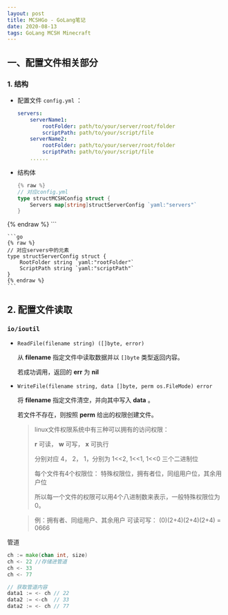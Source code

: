 ```yaml
---
layout: post
title: MCSHGo - GoLang笔记
date: 2020-08-13
tags: GoLang MCSH Minecraft
---
```


## 一、配置文件相关部分

### 1. 结构

- 配置文件 `config.yml` ：

	```Yaml
	servers:
		serverName1:
			rootFolder: path/to/your/server/root/folder
	        scriptPath: path/to/your/script/file
	    serverName2:
			rootFolder: path/to/your/server/root/folder
	        scriptPath: path/to/your/script/file
	    ......
	```

- 结构体

	```go
	{% raw %}
	// 对应config.yml
	type structMCSHConfig struct {
		Servers map[string]structServerConfig `yaml:"servers"`
	}
{% endraw %}
	```
	
	```go
	{% raw %}
	// 对应servers中的元素
	type structServerConfig struct {
		RootFolder string `yaml:"rootFolder"`
		ScriptPath string `yaml:"scriptPath"`
	}
	{% endraw %}
	```

## 2. 配置文件读取

### `io/ioutil`

- `ReadFile(filename string) ([]byte, error)`

	从 **filename** 指定文件中读取数据并以 `[]byte` 类型返回内容。

	若成功调用，返回的 **err** 为 **nil**

- `WriteFile(filename string, data []byte, perm os.FileMode) error`

	将 **filename** 指定文件清空，并向其中写入 **data** 。

	若文件不存在，则按照 **perm** 给出的权限创建文件。

	> linux文件权限系统中有三种可以拥有的访问权限：
	>
	> **r** 可读， **w** 可写， **x** 可执行
	>
	> 分别对应 4， 2， 1，分别为 1<<2, 1<<1, 1<<0 三个二进制位
	>
	> 每个文件有4个权限位： 特殊权限位，拥有者位，同组用户位，其余用户位
	>
	> 所以每一个文件的权限可以用4个八进制数来表示，一般特殊权限位为0。
	
	> 例：拥有者、同组用户、其余用户 可读可写： (0)(2+4)(2+4)(2+4) = 0666





管道

```go
ch := make(chan int, size)
ch <- 22 //存储进管道
ch <- 33
ch <- 77

// 获取管道内容
data1 := <- ch // 22
data2 := <-ch  // 33
data2 := <- ch // 77
```



